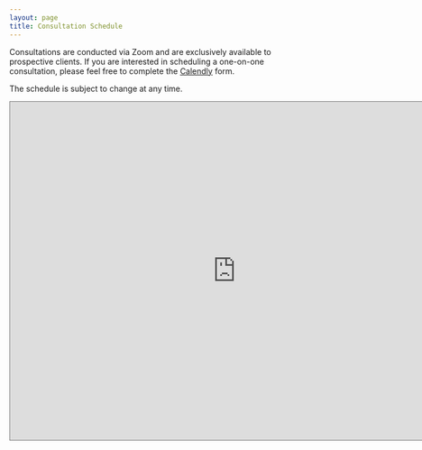 ```yaml
---
layout: page
title: Consultation Schedule 
---
```



Consultations are conducted via Zoom and are exclusively available to prospective clients. If you are interested in scheduling a one-on-one consultation, please feel free to complete the [Calendly](https://calendly.com/naiborhujosua/60min?month=2024-05) form.

The schedule is subject to change at any time.

<iframe src="https://calendar.google.com/calendar/embed?height=600&wkst=2&ctz=Asia%2FJakarta&showPrint=0&mode=MONTH&title=Consultation%20schedule-%20Josua%20Naiborhu&src=bmFpYm9yaHVqb3N1YUBhbHVtbmkudWkuYWMuaWQ&color=%23039BE5" style="border:solid 1px #777" width="800" height="600" frameborder="0" scrolling="no"></iframe>
